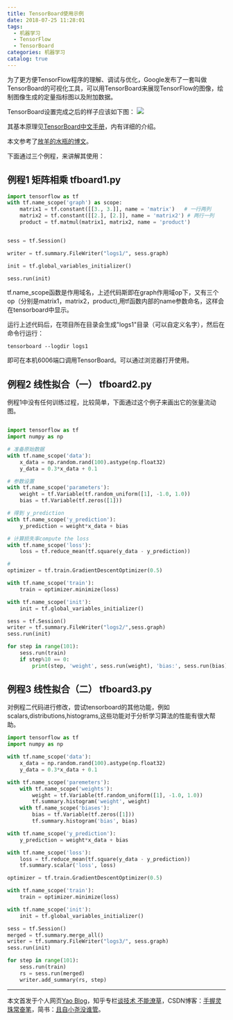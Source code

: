 ```yaml
---
title: TensorBoard使用示例
date: 2018-07-25 11:28:01
tags:
  - 机器学习
  - TensorFlow
  - TensorBoard
categories: 机器学习
catalog: true
---
```


为了更方便TensorFlow程序的理解、调试与优化，Google发布了一套叫做TensorBoard的可视化工具，可以用TensorBoard来展现TensorFlow的图像，绘制图像生成的定量指标图以及附加数据。

TensorBoard设置完成之后的样子应该如下图：
![](http://wiki.jikexueyuan.com/project/tensorflow-zh/images/mnist_tensorboard.png)

其基本原理见[TensorBoard中文手册](http://wiki.jikexueyuan.com/project/tensorflow-zh/how_tos/summaries_and_tensorboard.html)，内有详细的介绍。

本文参考了[放羊的水瓶的博文](https://www.cnblogs.com/fydeblog/p/7429344.html)。

下面通过三个例程，来讲解其使用：
## 例程1  矩阵相乘 tfboard1.py

```python
import tensorflow as tf
with tf.name_scope('graph') as scope:
    matrix1 = tf.constant([[3., 3.]], name = 'matrix')   # 一行两列
    matrix2 = tf.constant([[2.], [2.]], name = 'matrix2') # 两行一列
    product = tf.matmul(matrix1, matrix2, name = 'product')


sess = tf.Session()

writer = tf.summary.FileWriter("logs1/", sess.graph)

init = tf.global_variables_initializer()

sess.run(init)
```

tf.name_scope函数是作用域名，上述代码斯即在graph作用域op下，又有三个op（分别是matrix1，matrix2，product),用tf函数内部的name参数命名，这样会在tensorboard中显示。

运行上述代码后，在项目所在目录会生成"logs1"目录（可以自定义名字），然后在命令行运行：

```shell
tensorboard --logdir logs1
```
即可在本机6006端口调用TensorBoard。可以通过浏览器打开使用。

## 例程2 线性拟合（一） tfboard2.py
例程1中没有任何训练过程，比较简单，下面通过这个例子来画出它的张量流动图。

```python

import tensorflow as tf
import numpy as np

# 准备原始数据
with tf.name_scope('data'):
    x_data = np.random.rand(100).astype(np.float32)
    y_data = 0.3*x_data + 0.1

# 参数设置
with tf.name_scope('parameters'):
    weight = tf.Variable(tf.random_uniform([1], -1.0, 1.0))
    bias = tf.Variable(tf.zeros([1]))

# 得到 y_prediction
with tf.name_scope('y_prediction'):
    y_prediction = weight*x_data + bias

# 计算损失率compute the loss
with tf.name_scope('loss'):
    loss = tf.reduce_mean(tf.square(y_data - y_prediction))

#
optimizer = tf.train.GradientDescentOptimizer(0.5)

with tf.name_scope('train'):
    train = optimizer.minimize(loss)

with tf.name_scope('init'):
    init = tf.global_variables_initializer()

sess = tf.Session()
writer = tf.summary.FileWriter("logs2/",sess.graph)
sess.run(init)

for step in range(101):
    sess.run(train)
    if step%10 == 0:
        print(step, 'weight', sess.run(weight), 'bias:', sess.run(bias))

```

## 例程3 线性拟合（二） tfboard3.py

对例程二代码进行修改，尝试tensorboard的其他功能，例如scalars,distributions,histograms,这些功能对于分析学习算法的性能有很大帮助。


```python
import tensorflow as tf
import numpy as np

with tf.name_scope('data'):
    x_data = np.random.rand(100).astype(np.float32)
    y_data = 0.3*x_data + 0.1

with tf.name_scope('paremeters'):
    with tf.name_scope('weights'):
        weight = tf.Variable(tf.random_uniform([1], -1.0, 1.0))
        tf.summary.histogram('weight', weight)
    with tf.name_scope('biases'):
        bias = tf.Variable(tf.zeros([1]))
        tf.summary.histogram('bias', bias)

with tf.name_scope('y_prediction'):
    y_prediction = weight*x_data + bias

with tf.name_scope('loss'):
    loss = tf.reduce_mean(tf.square(y_data - y_prediction))
    tf.summary.scalar('loss', loss)

optimizer = tf.train.GradientDescentOptimizer(0.5)

with tf.name_scope('train'):
    train = optimizer.minimize(loss)

with tf.name_scope('init'):
    init = tf.global_variables_initializer()

sess = tf.Session()
merged = tf.summary.merge_all()
writer = tf.summary.FileWriter("logs3/", sess.graph)
sess.run(init)

for step in range(101):
    sess.run(train)
    rs = sess.run(merged)
    writer.add_summary(rs, step)

```

***
本文首发于个人网页[Yao Blog](http://liyaolife.com)，知乎专栏[谈技术 不能潦草](https://zhuanlan.zhihu.com/c_175317330)，CSDN博客：[手握灵珠常奋笔](https://blog.csdn.net/GeneralLi95)，简书：[且自小尧没谁管](https://www.jianshu.com/u/2ad44a001d34)。
